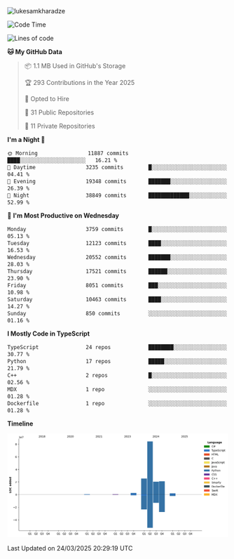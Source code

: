 <img src="https://komarev.com/ghpvc/?username=lukesamkharadze64&label=Profile%20Views&color=0e75b6&style=flat" alt="lukesamkharadze"/>

<!--START_SECTION:waka-->
![Code Time](http://img.shields.io/badge/Code%20Time-251%20hrs%202%20mins-blue)

![Lines of code](https://img.shields.io/badge/From%20Hello%20World%20I%27ve%20Written-156.0%20million%20lines%20of%20code-blue)

**🐱 My GitHub Data** 

> 📦 1.1 MB Used in GitHub's Storage 
 > 
> 🏆 293 Contributions in the Year 2025
 > 
> 💼 Opted to Hire
 > 
> 📜 31 Public Repositories 
 > 
> 🔑 11 Private Repositories 
 > 
**I'm a Night 🦉** 

```text
🌞 Morning                11887 commits       ████░░░░░░░░░░░░░░░░░░░░░   16.21 % 
🌆 Daytime                3235 commits        █░░░░░░░░░░░░░░░░░░░░░░░░   04.41 % 
🌃 Evening                19348 commits       ███████░░░░░░░░░░░░░░░░░░   26.39 % 
🌙 Night                  38849 commits       █████████████░░░░░░░░░░░░   52.99 % 
```
📅 **I'm Most Productive on Wednesday** 

```text
Monday                   3759 commits        █░░░░░░░░░░░░░░░░░░░░░░░░   05.13 % 
Tuesday                  12123 commits       ████░░░░░░░░░░░░░░░░░░░░░   16.53 % 
Wednesday                20552 commits       ███████░░░░░░░░░░░░░░░░░░   28.03 % 
Thursday                 17521 commits       ██████░░░░░░░░░░░░░░░░░░░   23.90 % 
Friday                   8051 commits        ███░░░░░░░░░░░░░░░░░░░░░░   10.98 % 
Saturday                 10463 commits       ████░░░░░░░░░░░░░░░░░░░░░   14.27 % 
Sunday                   850 commits         ░░░░░░░░░░░░░░░░░░░░░░░░░   01.16 % 
```


**I Mostly Code in TypeScript** 

```text
TypeScript               24 repos            ████████░░░░░░░░░░░░░░░░░   30.77 % 
Python                   17 repos            █████░░░░░░░░░░░░░░░░░░░░   21.79 % 
C++                      2 repos             █░░░░░░░░░░░░░░░░░░░░░░░░   02.56 % 
MDX                      1 repo              ░░░░░░░░░░░░░░░░░░░░░░░░░   01.28 % 
Dockerfile               1 repo              ░░░░░░░░░░░░░░░░░░░░░░░░░   01.28 % 
```



**Timeline**

![Lines of Code chart](https://raw.githubusercontent.com/LukeSamkharadze/LukeSamkharadze/main/assets/bar_graph.png)


 Last Updated on 24/03/2025 20:29:19 UTC
<!--END_SECTION:waka-->

<!--
[![Anurag's github stats](https://github-readme-stats.vercel.app/api?username=LukeSamkharadze&count_private=true&theme=dark&show_icons=true&custom_title=Github%20Stats)](https://github.com/anuraghazra/github-readme-stats)
[![willianrod's wakatime stats](https://github-readme-stats.vercel.app/api/wakatime?username=LukeSamkharadze&theme=dark&langs_count=9&custom_title=Weekly%20Stats)](https://github.com/anuraghazra/github-readme-stats)
[![Top Langs](https://github-readme-stats.vercel.app/api/top-langs/?username=LukeSamkharadze&theme=dark&langs_count=9&custom_title=Repositories)](https://github.com/anuraghazra/github-readme-stats)
<img alt="GitHub Stats" src="https://github-readme-stats.vercel.app/api?username=LukeSamkharadze&count_private=true&show_icons=true&include_all_commits=true&theme=dark">
-->
